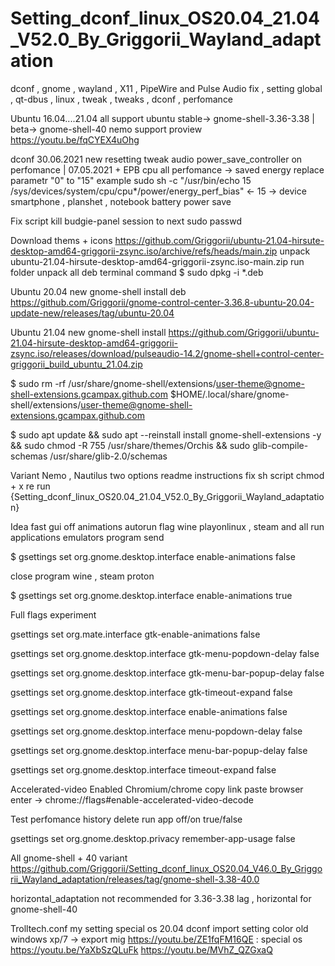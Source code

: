 # Setting_dconf_linux_OS20.04_21.04_V52.0_By_Griggorii_Wayland_adaptation
dconf , gnome , wayland , X11 , PipeWire and Pulse Audio fix , setting global , qt-dbus , linux , tweak , tweaks , dconf , perfomance

Ubuntu 16.04....21.04 all support ubuntu stable-> gnome-shell-3.36-3.38 | beta-> gnome-shell-40 nemo support proview https://youtu.be/fqCYEX4uOhg

dconf 30.06.2021 new resetting tweak audio power_save_controller on perfomance | 07.05.2021 + EPB cpu all perfomance -> saved energy replace parametr "0" to "15" example sudo sh -c "/usr/bin/echo 15 /sys/devices/system/cpu/cpu*/power/energy_perf_bias" <- 15 -> device smartphone , planshet , notebook battery power save

Fix script kill budgie-panel session to next sudo passwd

Download thems + icons https://github.com/Griggorii/ubuntu-21.04-hirsute-desktop-amd64-griggorii-zsync.iso/archive/refs/heads/main.zip unpack ubuntu-21.04-hirsute-desktop-amd64-griggorii-zsync.iso-main.zip run folder unpack all deb terminal command $ sudo dpkg -i *.deb


Ubuntu 20.04 new gnome-shell install deb https://github.com/Griggorii/gnome-control-center-3.36.8-ubuntu-20.04-update-new/releases/tag/ubuntu-20.04


Ubuntu 21.04 new gnome-shell install https://github.com/Griggorii/ubuntu-21.04-hirsute-desktop-amd64-griggorii-zsync.iso/releases/download/pulseaudio-14.2/gnome-shell+control-center-griggorii_build_ubuntu_21.04.zip

$ sudo rm -rf /usr/share/gnome-shell/extensions/user-theme@gnome-shell-extensions.gcampax.github.com $HOME/.local/share/gnome-shell/extensions/user-theme@gnome-shell-extensions.gcampax.github.com

$ sudo apt update && sudo apt --reinstall install gnome-shell-extensions -y && sudo chmod -R 755 /usr/share/themes/Orchis && sudo glib-compile-schemas /usr/share/glib-2.0/schemas

Variant Nemo , Nautilus two options readme instructions fix sh script chmod + x re run {Setting_dconf_linux_OS20.04_21.04_V52.0_By_Griggorii_Wayland_adaptation}

Idea fast gui off animations autorun flag wine playonlinux , steam and all run applications emulators program send

$ gsettings set org.gnome.desktop.interface enable-animations false

close program wine , steam proton

$ gsettings set org.gnome.desktop.interface enable-animations true

Full flags experiment

gsettings set org.mate.interface gtk-enable-animations false

gsettings set org.gnome.desktop.interface gtk-menu-popdown-delay false

gsettings set org.gnome.desktop.interface gtk-menu-bar-popup-delay false

gsettings set org.gnome.desktop.interface gtk-timeout-expand false

gsettings set org.gnome.desktop.interface enable-animations false

gsettings set org.gnome.desktop.interface menu-popdown-delay false

gsettings set org.gnome.desktop.interface menu-bar-popup-delay false

gsettings set org.gnome.desktop.interface timeout-expand false

Accelerated-video Enabled Chromium/chrome copy link paste browser enter -> chrome://flags#enable-accelerated-video-decode

Test perfomance history delete run app off/on  true/false

gsettings set org.gnome.desktop.privacy remember-app-usage false

All gnome-shell + 40 variant https://github.com/Griggorii/Setting_dconf_linux_OS20.04_V46.0_By_Griggorii_Wayland_adaptation/releases/tag/gnome-shell-3.38-40.0

horizontal_adaptation not recommended for 3.36-3.38 lag , horizontal for gnome-shell-40

Trolltech.conf my setting special os 20.04 dconf import setting color old windows xp/7 -> export mig https://youtu.be/ZE1fqFM16QE : special os https://youtu.be/YaXbSzQLuFk https://youtu.be/MVhZ_QZGxaQ
